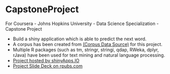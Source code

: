 # CapstoneProject
For Coursera -  Johns Hopkins University - Data Science Specialization - Capstone Project

* Build a shiny application which is able to predict the next word.  
* A corpus has been created from [(Corpus Data Source)](https://d396qusza40orc.cloudfront.net/dsscapstone/dataset/Coursera-SwiftKey.zip) for this project. 
* Multiple R packages (such as tm, stringr, stringi, qdap, RWeka, dplyr, rJava) have been used for text mining and natural language processing.
* [Project hosted by shinyApps.IO](https://albertshuxiangli.shinyapps.io/CapstoneProject/)
* [Project Slide Deck on rpubs.com](http://rpubs.com/Albert_Shuxiang_Li/177961)
